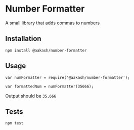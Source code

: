 Number Formatter
=========

A small library that adds commas to numbers

## Installation

  `npm install @aakash/number-formatter`

## Usage

    var numFormatter = require('@aakash/number-formatter');

    var formattedNum = numFormatter(35666);


  Output should be `35,666`


## Tests

  `npm test`
